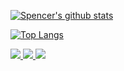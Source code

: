 [![Spencer's github stats](https://github-readme-stats.vercel.app/api?username=SpencerApel&count_private=true&theme=cobalt)](https://github.com/SpencerApel/SpencerApel)

[![Top Langs](https://github-readme-stats.vercel.app/api/top-langs/?username=SpencerApel&layout=compact&theme=cobalt)](https://github.com/SpencerApel/SpencerApel)

<a href="https://github.com/SpencerApel/dotfiles">
  <img src="https://github-readme-stats.vercel.app/api/pin/?username=SpencerApel&repo=dotfiles&theme=cobalt" />
</a>
<a href="https://github.com/bachoseven/sxvv">
  <img src="https://github-readme-stats.vercel.app/api/pin/?username=SpencerApel&repo=sxvv&theme=cobalt" />
</a>
<a href="https://github.com/SpencerApel/st">
  <img src="https://github-readme-stats.vercel.app/api/pin/?username=SpencerApel&repo=st&theme=cobalt" />
</a>
